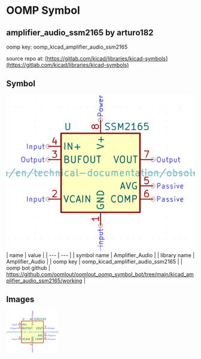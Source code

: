 # OOMP Symbol  
## amplifier_audio_ssm2165  by arturo182  
  
oomp key: oomp_kicad_amplifier_audio_ssm2165  
  
source repo at: [https://gitlab.com/kicad/libraries/kicad-symbols](https://gitlab.com/kicad/libraries/kicad-symbols)  
## Symbol  
  
[![working.png](working_600.png)](working.png)  
| name | value | 
| --- | --- | 
| symbol name | Amplifier_Audio | 
| library name | Amplifier_Audio | 
| oomp key | oomp_kicad_amplifier_audio_ssm2165 | 
| oomp bot github | https://github.com/oomlout/oomlout_oomp_symbol_bot/tree/main/kicad_amplifier_audio_ssm2165/working | 
## Images  
  
[![working.png](working_140.png)](working.png)  
